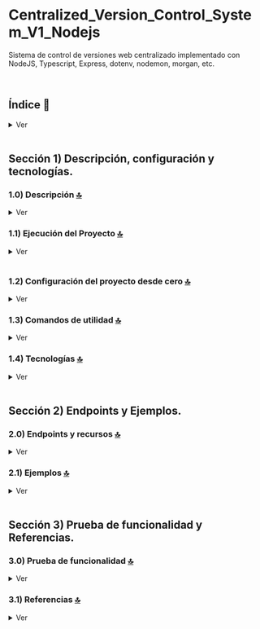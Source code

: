 # Centralized_Version_Control_System_V1_Nodejs
Sistema de control de versiones web centralizado implementado con NodeJS, Typescript, Express, dotenv, nodemon, morgan, etc. 
  
<br>

## Índice 📜

<details>
 <summary> Ver </summary>

 <br>

### Sección 1) Descripción, configuración y tecnologías.

*   [1.0) Descripción del Proyecto.](#10-descripción-)
*   [1.1) Ejecución del Proyecto.](#11-ejecución-del-proyecto-)
*   [1.2) Configuración del proyecto desde cero](#12-configuración-del-proyecto-desde-cero-)
*   [1.3) Comandos de utilidad.](#13-comandos-de-utilidad)
*   [1.4) Tecnologías.](#14-tecnologías-)

### Sección 2) Endpoints y Ejemplos

*   [2.0) EndPoints y recursos.](#20-endpoints-y-recursos-)
*   [2.1) Ejemplos.](#21-ejemplos-)

### Sección 3) Prueba de funcionalidad y Referencias

*   [3.0) Prueba de funcionalidad.](#30-prueba-de-funcionalidad-)
*   [3.1) Referencias.](#31-referencias-)

<br>

</details>

<br>

## Sección 1) Descripción, configuración y tecnologías.

### 1.0) Descripción [🔝](#índice-)

<details>
  <summary>Ver</summary>

 <br>

### 1.0.0) Descripción General

### 1.0.1) Descripción Arquitectura y Funcionamiento

<br>

</details>

### 1.1) Ejecución del Proyecto [🔝](#índice-)

<details>
  <summary>Ver</summary>
<br>


<br>

</details>

<br>

### 1.2) Configuración del proyecto desde cero [🔝](#índice-)

<details>
  <summary>Ver</summary>

<br>


*   Instalamos la última versión LTS de [Nodejs(v18)](https://nodejs.org/en/download)

*   Creamos un entorno de trabajo a través de algún ide, luego de crear una carpeta nos posicionamos sobre la misma

```git
cd 'projectName'
```
* Creamos un proyecto npm de nodejs

```git
npm init -y
```
* Creamos un archivo .gitignore y agregamos los files necesarios (por el momento node_modules)
```git
mkdir .gitignore
```
* Creamos un direct source (src) para agregar toda la lógica de nuestra app
```git
touch src
```
* Instalamos el plugin para [express (framework web)](https://www.npmjs.com/package/express)
```git
npm i express
```
* Instalamos el plugin para [dotenv (variables de entorno)](https://www.npmjs.com/package/dotenv)
```git
npm i dotenv
npm i dotenv-expand
```
* Instalamos el plugin para cors
```git
npm i cors
```
* Instalamos el plugin para convertir objetos json desde middleware
```git
npm i body-parser
```
* Instalamos el plugin para [morgan-middleware (errores, formatos, etc)](https://expressjs.com/en/resources/middleware/morgan.html)
```git
npm i morgan
```
* Instalamos el plugin para [nodemon (autoreload server)](https://www.npmjs.com/package/nodemon) de forma global
```git
npm i -g nodemon
```
* Instalamos el plugin para [nodemon (autoreload server)](https://www.npmjs.com/package/nodemon) para desarrollo
```git
npm i nodemon --save-dev
```
* Ejecutamos la app desde terminal para entorno local.
```git
npm run dev
```
* Ejecutamos la app desde terminal para entorno productivo.
```git
npm start
```
* Si se presenta algún mensaje indicando qué el puerto 8080 ya está en uso, podemos terminar todos los procesos dependientes y volver a ejecutar la app
```git
npx kill-port 8080
npm run dev o npm start
```

<br>

</details>


### 1.3) Comandos de utilidad [🔝](#índice-)

<details>
  <summary>Ver</summary>

 <br>

 
<br>

</details>

### 1.4) Tecnologías [🔝](#índice-)

<details>
  <summary>Ver</summary>

 <br>

| **Tecnologías** | **Versión** | **Finalidad** |\
| ------------- | ------------- | ------------- |
| [NodeJS](https://nodejs.org/en/) | 14.18.1  | Librería JS |
| [Typescript](https://www.typescriptlang.org/) | 3.8.3  | Lenguaje con alto tipado basado en JS |
| [VSC](https://code.visualstudio.com/docs) | 1.72.2  | IDE |
| [Postman](https://www.postman.com/downloads/) | 10.11  | Cliente Http |
| [CMD](https://learn.microsoft.com/en-us/windows-server/administration/windows-commands/cmd) | 10 | Símbolo del Sistema para linea de comandos |
| [Git](https://git-scm.com/downloads) | 2.29.1  | Control de Versiones |

</br>

| **Extensión** |\
| -------------  |
| Prettier - Code formatter |
| Typescript Toolbox - generate setters, getters, constrc, etc |
| Otras |

<br>

</details>

<br>

## Sección 2) Endpoints y Ejemplos.

### 2.0) Endpoints y recursos [🔝](#índice-)

<details>
  <summary>Ver</summary>

<br>

</details>

### 2.1) Ejemplos [🔝](#índice-)

<details>
  <summary>Ver</summary>
<br>

<br>

</details>

<br>

## Sección 3) Prueba de funcionalidad y Referencias.

### 3.0) Prueba de funcionalidad [🔝](#índice-)

<details>
  <summary>Ver</summary>

<br>

<br>

</details>

### 3.1) Referencias [🔝](#índice-)

<details>
  <summary>Ver</summary>

 <br>

#### Documentos
* [Acerca del control de versiones](https://unity.com/es/solutions/what-is-version-control)
* [Ejemplos de softwares de control de versiones](https://www.drauta.com/5-softwares-de-control-de-versiones)

#### Proyectos
* [Desarrollo de una aplicación Web para
control de versiones de software](https://e-archivo.uc3m.es/bitstream/handle/10016/11936/PFC-David%20Otero%20Gutierrez.pdf?sequence=1&isAllowed=y)

#### Versionadores Open source

- https://devhints.io/semver
- https://github.com/npm/node-semver
- https://keepcoding.io/blog/que-es-el-versionado-semantico-semver/

#### File System
* [Lectura de nombres de archivos a traves de directorios](https://stackoverflow.com/questions/2727167/how-do-you-get-a-list-of-the-names-of-all-files-present-in-a-directory-in-node-j)
* [Ejemplo Logica para File paths](https://stackoverflow.com/questions/2727167/how-do-you-get-a-list-of-the-names-of-all-files-present-in-a-directory-in-node-j)
* [Métodos filehandle](https://nodejs.org/api/fs.html)


<br>

</details>
